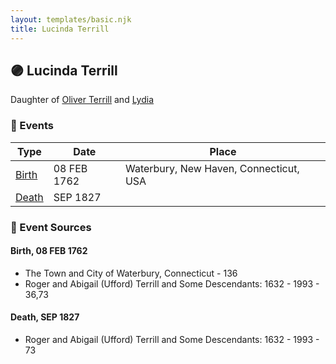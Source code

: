 ```yaml
---
layout: templates/basic.njk
title: Lucinda Terrill
---
```

## 🟣 Lucinda Terrill

Daughter of [Oliver Terrill](/people/9/94505283) and [Lydia ](/people/1/18213296)

### 📆 Events

Type | Date | Place
------ | ------ | ------
[Birth](#event-0) | 08 FEB 1762 | Waterbury, New Haven, Connecticut, USA
[Death](#event-1) | SEP 1827 |

### 📰 Event Sources

#### <a id="event-0"></a> Birth, 08 FEB 1762
* The Town and City of Waterbury, Connecticut  - 136
* Roger and Abigail (Ufford) Terrill and Some Descendants: 1632 - 1993  - 36,73

#### <a id="event-1"></a> Death, SEP 1827
* Roger and Abigail (Ufford) Terrill and Some Descendants: 1632 - 1993  - 73